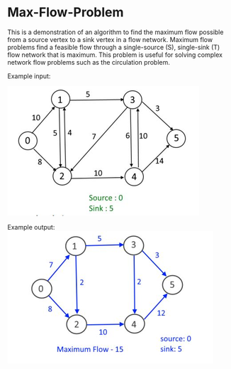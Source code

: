 # Max-Flow-Problem
This is a demonstration of an algorithm to find the maximum flow possible from a source vertex to a sink vertex in a flow network. Maximum flow problems find a feasible flow through a single-source (S), single-sink (T) flow network that is maximum. This problem is useful for solving complex network flow problems such as the circulation problem.

Example input:

![Alt text](/Example/ss1.JPG?raw=true "Optional Title")

Example output:
![Alt text](/Example/ss2.JPG?raw=true "Optional Title")
